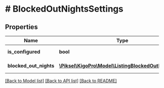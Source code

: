 # # BlockedOutNightsSettings

## Properties

Name | Type | Description | Notes
------------ | ------------- | ------------- | -------------
**is_configured** | **bool** | True if configured | [optional] 
**blocked_out_nights** | [**\Piksel\KigoPro\Model\ListingBlockedOutNightRule[]**](ListingBlockedOutNightRule.md) | Blocked Out Nights | [optional] 

[[Back to Model list]](../../README.md#documentation-for-models) [[Back to API list]](../../README.md#documentation-for-api-endpoints) [[Back to README]](../../README.md)



